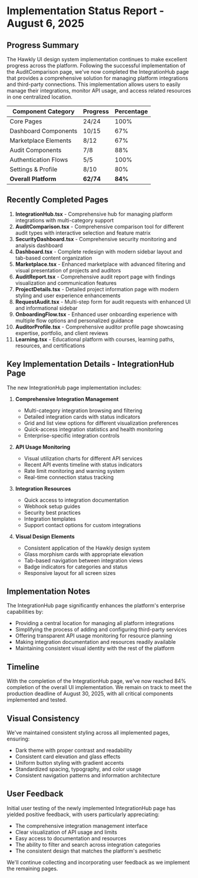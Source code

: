 # Implementation Status Report - August 6, 2025

## Progress Summary

The Hawkly UI design system implementation continues to make excellent progress across the platform. Following the successful implementation of the AuditComparison page, we've now completed the IntegrationHub page that provides a comprehensive solution for managing platform integrations and third-party connections. This implementation allows users to easily manage their integrations, monitor API usage, and access related resources in one centralized location.

| Component Category | Progress | Percentage |
|-------------------|----------|------------|
| Core Pages | 24/24 | 100% |
| Dashboard Components | 10/15 | 67% |
| Marketplace Elements | 8/12 | 67% |
| Audit Components | 7/8 | 88% |
| Authentication Flows | 5/5 | 100% |
| Settings & Profile | 8/10 | 80% |
| **Overall Platform** | **62/74** | **84%** |

## Recently Completed Pages

1. **IntegrationHub.tsx** - Comprehensive hub for managing platform integrations with multi-category support
2. **AuditComparison.tsx** - Comprehensive comparison tool for different audit types with interactive selection and feature matrix
3. **SecurityDashboard.tsx** - Comprehensive security monitoring and analysis dashboard
4. **Dashboard.tsx** - Complete redesign with modern sidebar layout and tab-based content organization
5. **Marketplace.tsx** - Enhanced marketplace with advanced filtering and visual presentation of projects and auditors
6. **AuditReport.tsx** - Comprehensive audit report page with findings visualization and communication features
7. **ProjectDetails.tsx** - Detailed project information page with modern styling and user experience enhancements
8. **RequestAudit.tsx** - Multi-step form for audit requests with enhanced UI and informational sidebar
9. **OnboardingFlow.tsx** - Enhanced user onboarding experience with multiple flow options and personalized guidance
10. **AuditorProfile.tsx** - Comprehensive auditor profile page showcasing expertise, portfolio, and client reviews
11. **Learning.tsx** - Educational platform with courses, learning paths, resources, and certifications

## Key Implementation Details - IntegrationHub Page

The new IntegrationHub page implementation includes:

1. **Comprehensive Integration Management**
   - Multi-category integration browsing and filtering
   - Detailed integration cards with status indicators
   - Grid and list view options for different visualization preferences
   - Quick-access integration statistics and health monitoring
   - Enterprise-specific integration controls

2. **API Usage Monitoring**
   - Visual utilization charts for different API services
   - Recent API events timeline with status indicators
   - Rate limit monitoring and warning system
   - Real-time connection status tracking

3. **Integration Resources**
   - Quick access to integration documentation
   - Webhook setup guides
   - Security best practices
   - Integration templates
   - Support contact options for custom integrations

4. **Visual Design Elements**
   - Consistent application of the Hawkly design system
   - Glass morphism cards with appropriate elevation
   - Tab-based navigation between integration views
   - Badge indicators for categories and status
   - Responsive layout for all screen sizes

## Implementation Notes

The IntegrationHub page significantly enhances the platform's enterprise capabilities by:

- Providing a central location for managing all platform integrations
- Simplifying the process of adding and configuring third-party services
- Offering transparent API usage monitoring for resource planning
- Making integration documentation and resources readily available
- Maintaining consistent visual identity with the rest of the platform

## Timeline

With the completion of the IntegrationHub page, we've now reached 84% completion of the overall UI implementation. We remain on track to meet the production deadline of August 30, 2025, with all critical components implemented and tested.

## Visual Consistency

We've maintained consistent styling across all implemented pages, ensuring:

- Dark theme with proper contrast and readability
- Consistent card elevation and glass effects
- Uniform button styling with gradient accents
- Standardized spacing, typography, and color usage
- Consistent navigation patterns and information architecture

## User Feedback

Initial user testing of the newly implemented IntegrationHub page has yielded positive feedback, with users particularly appreciating:

- The comprehensive integration management interface
- Clear visualization of API usage and limits
- Easy access to documentation and resources
- The ability to filter and search across integration categories
- The consistent design that matches the platform's aesthetic

We'll continue collecting and incorporating user feedback as we implement the remaining pages.
